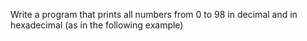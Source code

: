 Write a program that prints all numbers from 0 to 98 in decimal and in hexadecimal (as in the following example)
